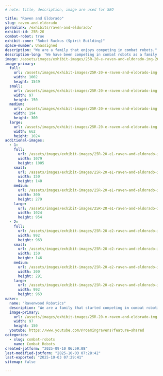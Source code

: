 ```yaml
---
# note: title, description, image are used for SEO

title: "Raven and Eldorado"
slug: raven-and-eldorado
permalink: /exhibits/raven-and-eldorado/
exhibit-id: 25R-20
combat-robot: true
exhibit-zone: "Robot Ruckus (Spirit Building)"
space-number: Unassigned
description: "We are a family that enjoys competing in combat robots."
description-long: "We have been competing in combat robots as a family since 2024 and have themed our team around our last name of Poe. From our bot's names to our pit design is all themed after Edgar Allan Poe's stories and poems."
image: /assets/images/exhibit-images/25R-20-e-raven-and-eldorado-img-20250910-063719-8074-194x300.jpg
image-primary: 
  full:
    url: /assets/images/exhibit-images/25R-20-e-raven-and-eldorado-img-20250910-063719-8074-full.jpg
    width: 1002
    height: 1549
  small:
    url: /assets/images/exhibit-images/25R-20-e-raven-and-eldorado-img-20250910-063719-8074-97x150.jpg
    width: 97
    height: 150
  medium:
    url: /assets/images/exhibit-images/25R-20-e-raven-and-eldorado-img-20250910-063719-8074-194x300.jpg
    width: 194
    height: 300
  large:
    url: /assets/images/exhibit-images/25R-20-e-raven-and-eldorado-img-20250910-063719-8074-662x1024.jpg
    width: 662
    height: 1024
additional-images: 
  - 1:
    full:
      url: /assets/images/exhibit-images/25R-20-e1-raven-and-eldorado-img-20250806-173344-full.jpg
      width: 1079
      height: 1005
    small:
      url: /assets/images/exhibit-images/25R-20-e1-raven-and-eldorado-img-20250806-173344-150x140.jpg
      width: 150
      height: 140
    medium:
      url: /assets/images/exhibit-images/25R-20-e1-raven-and-eldorado-img-20250806-173344-300x279.jpg
      width: 300
      height: 279
    large:
      url: /assets/images/exhibit-images/25R-20-e1-raven-and-eldorado-img-20250806-173344-1024x954.jpg
      width: 1024
      height: 954
  - 2:
    full:
      url: /assets/images/exhibit-images/25R-20-e2-raven-and-eldorado-img-20250806-173341-622-full.jpg
      width: 992
      height: 963
    small:
      url: /assets/images/exhibit-images/25R-20-e2-raven-and-eldorado-img-20250806-173341-622-150x146.jpg
      width: 150
      height: 146
    medium:
      url: /assets/images/exhibit-images/25R-20-e2-raven-and-eldorado-img-20250806-173341-622-300x291.jpg
      width: 300
      height: 291
    large:
      url: /assets/images/exhibit-images/25R-20-e2-raven-and-eldorado-img-20250806-173341-622-992x963.jpg
      width: 992
      height: 963
maker: 
  name: "Ravenwood Robotics"
  description: "We are a family that started competing in combat robotics in 2024. We have used our last name of Poe to create our whole team design, like naming our bots and our pit design."
  image-primary:
    url: /assets/images/exhibit-images/25R-20-m-raven-and-eldorado-img-20250910-063719-97x150.jpg
    width: 97
    height: 150
  youtube: https://www.youtube.com/@roamingravens?feature=shared
categories: 
  - slug: combat-robots
    name: Combat Robots
created-jotform: "2025-09-10 06:59:08"
last-modified-jotform: "2025-10-03 07:28:42"
last-exported: "2025-10-03 07:29:41"
sitemap: false

---
```

